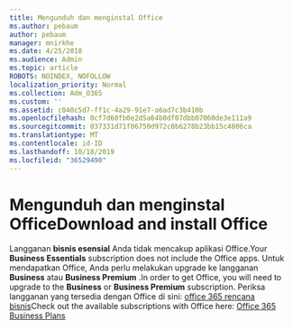 ```yaml
---
title: Mengunduh dan menginstal Office
ms.author: pebaum
author: pebaum
manager: mnirkhe
ms.date: 4/25/2018
ms.audience: Admin
ms.topic: article
ROBOTS: NOINDEX, NOFOLLOW
localization_priority: Normal
ms.collection: Adm_O365
ms.custom: ''
ms.assetid: c040c5d7-ff1c-4a29-91e7-a6ad7c3b410b
ms.openlocfilehash: 0cf7d60fb0e2d5a64b8df07dbb07060de3e111a9
ms.sourcegitcommit: 037331d71f06750d972c0b6278b23bb15c4806ca
ms.translationtype: MT
ms.contentlocale: id-ID
ms.lasthandoff: 10/18/2019
ms.locfileid: "36529490"
---
```

# <a name="download-and-install-office"></a><span data-ttu-id="9e69b-102">Mengunduh dan menginstal Office</span><span class="sxs-lookup"><span data-stu-id="9e69b-102">Download and install Office</span></span>

<span data-ttu-id="9e69b-103">Langganan **bisnis esensial** Anda tidak mencakup aplikasi Office.</span><span class="sxs-lookup"><span data-stu-id="9e69b-103">Your **Business Essentials** subscription does not include the Office apps.</span></span> <span data-ttu-id="9e69b-104">Untuk mendapatkan Office, Anda perlu melakukan upgrade ke langganan **Business** atau **Business Premium** .</span><span class="sxs-lookup"><span data-stu-id="9e69b-104">In order to get Office, you will need to upgrade to the **Business** or **Business Premium** subscription.</span></span> <span data-ttu-id="9e69b-105">Periksa langganan yang tersedia dengan Office di sini: [office 365 rencana bisnis](https://products.office.com/compare-all-microsoft-office-products?tab=2)</span><span class="sxs-lookup"><span data-stu-id="9e69b-105">Check out the available subscriptions with Office here: [Office 365 Business Plans](https://products.office.com/compare-all-microsoft-office-products?tab=2)</span></span>
  

